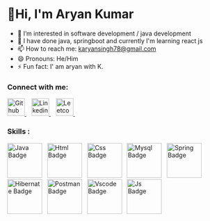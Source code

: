 <h1>👋Hi, I'm Aryan Kumar</h1>

- 👀 I’m interested in software development / java development
- 🌱 I have done java, springboot and currently I'm learning react js
- 📫 How to reach me: karyansingh78@gmail.com
- 😄 Pronouns: He/Him
- ⚡ Fun fact: I' am aryan with K.

<!---
Kuldeeppatidar17/Kuldeeppatidar17 is a ✨ special ✨ repository because its `README.md` (this file) appears on your GitHub profile.
You can click the Preview link to take a look at your changes.
--->

### Connect with me:
<div id="badges">
  <a href="https://github.com/karyansingh">
     <img src="https://cdn-icons-png.flaticon.com/512/25/25231.png" height="40px" width="40px" alt="Github Badge"/>
  </a>&nbsp;&nbsp;
  <a href="https://www.linkedin.com/in/karyansingh">
    <img src="https://cdn-icons-png.flaticon.com/512/174/174857.png" height="40px" width="40px" alt="Linkedin Badge"/>
  </a>&nbsp;&nbsp;
  <a href="https://leetcode.com/u/Karyansingh17">
    <img src="https://cdn.iconscout.com/icon/free/png-256/free-leetcode-3628885-3030025.png" height="40px" width="40px" alt="Leetcode Badge"/>
  </a>&nbsp;&nbsp;
</div>

### Skills :
<div>
  <img src="https://skillicons.dev/icons?i=java" height="80px" width="80px" alt="Java Badge" />&nbsp;&nbsp;
  <img src="https://skillicons.dev/icons?i=html&theme=light" height="80px" width="80px" alt="Html Badge"/>&nbsp;&nbsp;
  <img src="https://skillicons.dev/icons?i=css" height="80px" width="80px" alt="Css Badge"/>&nbsp;&nbsp;
  <img src="https://skillicons.dev/icons?i=mysql" height="80px" width="80px" alt="Mysql Badge"/>&nbsp;&nbsp;
  <img src="https://skillicons.dev/icons?i=spring" height="80px" width="80px" alt="Spring Badge"/>&nbsp;&nbsp;
  <img src="https://skillicons.dev/icons?i=hibernate" height="80px" width="80px" alt="Hibernate Badge"/>&nbsp;&nbsp;
  <img src="https://skillicons.dev/icons?i=postman" height="80px" width="80px" alt="Postman Badge"/>&nbsp;&nbsp;
  <img src="https://skillicons.dev/icons?i=vscode" height="80px" width="80px" alt="Vscode Badge"/>&nbsp;&nbsp;
  <img src="https://skillicons.dev/icons?i=js" height="80px" width="80px" alt="Js Badge"/>&nbsp;&nbsp;
</div>
